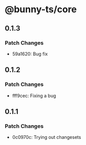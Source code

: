 # @bunny-ts/core

## 0.1.3

### Patch Changes

- 59a1620: Bug fix

## 0.1.2

### Patch Changes

- fff9cec: Fixing a bug

## 0.1.1

### Patch Changes

- 0c0970c: Trying out changesets
